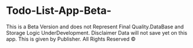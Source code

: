 # Todo-List-App-Beta-
This is a Beta Version and does not Represent Final Quality.DataBase and Storage Logic UnderDevelopment. Disclaimer Data will not save yet on this app. This is given by Publisher. All Rights Reserved ©
